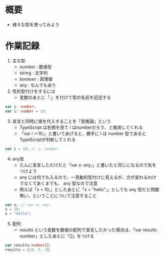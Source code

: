 # 概要

- 様々な型を使ってみよう

# 作業記録

1. 主な型
    - number : 数値型
    - string : 文字列
    - boolean : 真理値
    - any : なんでもあり
2. 性的型付けをするには
    - 変数のあとに「:」を付けて型の名前を記述する

```typescript
var i: number;
var i: number = 10;
```

3. 宣言と同時に値を代入することを「型推論」という
    - TypeScript は右側を見て i はnumberだろう、と推測してくれる
    - 「var i ＝10;」と書いてあげると、勝手に i は number 型であると TypeScriptが判断してくれる

```typescript
var i = 10; // i: number
```

4. any型
    - たんに宣言しただけだと「var x: any;」と書いたと同じになるので気をつけよう
    - any には何でも入るので、一見動的型付けに見えるが、方が変わるわけでなくてあくまでも、 any 型なので注意
    - 例えば「x = 10;」としたあとに「x = "hello";」としても any 型だと問題無い、ということについて注意すること

```typescript
var x; // var x: any
x = 10;
x = "hello";
```

5. 配列
    - results という変数を数値の配列で宣言したかった場合は、「var results: number」としたあとに「[]」をつける

```typescript
var results:number[];
results = [10, 5, 3];

```
